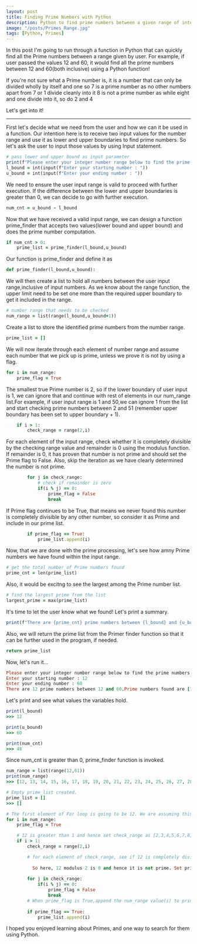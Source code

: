 ```yaml
---
layout: post
title: Finding Prime Numbers with Python
description: Python to find prime numbers between a given range of integer numbers
image: "/posts/Primes_Range.jpg"
tags: [Python, Primes]
---
```


In this post I'm going to run through a function in Python that can quickly find all the Prime numbers between a range given by user.  For example, if user passed the values 12 and 60, it would find all the prime numbers between 12 and 60(both inclusive) using a Python function!

If you're not sure what a Prime number is, it is a number that can only be divided wholly by itself and one so 7 is a prime number as no other numbers apart from 7 or 1 divide cleanly into it 8 is not a prime number as while eight and one divide into it, so do 2 and 4

Let's get into it!

---

First let's decide what we need from the user and how we can it be used in a function. Our intention here is to receive two input values for the number range and use it as lower and upper boundaries to find prime numbers. So let's ask the user to input those values by using Input statement. 

```ruby
# pass lower and upper bound as input parameter
print(f"Please enter your integer number range below to find the prime numbers in between.")
l_bound = int(input(f"Enter your starting number : "))
u_bound = int(input(f"Enter your ending number : "))
```
We need to ensure the user input range is valid to proceed with further execution. If the difference between the lower and upper boundaries is greater than 0, we can decide to go with further execution.

```ruby
num_cnt = u_bound - l_bound
```

Now that we have received a valid input range, we can design a function prime_finder that accepts two values(lower bound and upper bound) and does the prime number computation.

```ruby
if num_cnt > 0:
    prime_list = prime_finder(l_bound,u_bound)
```

Our function is prime_finder and define it as

```ruby
def prime_finder(l_bound,u_bound):
```

We will then create a list to hold all numbers between the user input range,inclusive of input numbers. As we know about the range function, the upper limit need to be set one more than the required upper boundary to get it included in the range.

```ruby
# number range that needs to be checked
num_range = list(range(l_bound,u_bound+1))
```
Create a list to store the identified prime numbers from the number range.

```ruby
prime_list = []
```
We will now iterate through each element of number range and assume each number that we pick up is prime, unless we prove it is not by using a flag.

```ruby
for i in num_range:
    prime_flag = True
```
        
The smallest true Prime number is 2, so if the lower boundary of user input is 1, we can ignore that and continue with rest of elements in our num_range list.For example, if user input range is 1 and 50,we can ignore 1 from the list and start checking prime numbers between 2 and 51 (remember upper boundary has been set to upper boundary + 1).

```ruby
    if i > 1: 
        check_range = range(2,i)
```
For each element of the input range, check whether it is completely divisible by the checking range value and remainder is 0 using the modulus function. If remainder is 0, it has proven that number is not prime and should set the Prime flag to False. Also, skip the iteration as we have clearly determined the number is not prime.

```ruby
        for j in check_range:
            # check if remainder is zero                    
            if(i % j) == 0:
                prime_flag = False
                break
```
If Prime flag continues to be True, that means we never found this number is completely divisible by any other number, so consider it as Prime and include in our prime list.

```ruby
        if prime_flag == True:
            prime_list.append(i)
```

Now, that we are done with the prime processing, let's see how amny Prime numbers we have found within the input range.

```ruby
# get the total number of Prime numbers found
prime_cnt = len(prime_list)
```
Also, it would be excitng to see the largest among the Prime number list.

```ruby
# find the largest prime from the list
largest_prime = max(prime_list)    
```
It's time to let the user know what we found! Let's print a summary.
```ruby
print(f"There are {prime_cnt} prime numbers between {l_bound} and {u_bound}.Prime numbers found are {prime_list}. The largest prime number found is {largest_prime}.")
```
Also, we will return the prime list from the Primer finder function so that it can be further used in the program, if needed.
```ruby
return prime_list
```


Now, let's run it...

```ruby
Please enter your integer number range below to find the prime numbers in between.
Enter your starting number : 12
Enter your ending number : 60
There are 12 prime numbers between 12 and 60.Prime numbers found are [13, 17, 19, 23, 29, 31, 37, 41, 43, 47, 53, 59]. The largest prime number found is 59.
```

Let's print and see what values the variables hold.
```ruby
print(l_bound)
>>> 12

print(u_bound)
>>> 60

print(num_cnt)
>>> 48
```
Since num_cnt is greater than 0, prime_finder function is invoked. 
```ruby
num_range = list(range(12,61))
print(num_range)
>>> [12, 13, 14, 15, 16, 17, 18, 19, 20, 21, 22, 23, 24, 25, 26, 27, 28, 29, 30, 31, 32, 33, 34, 35, 36, 37, 38, 39, 40, 41, 42, 43, 44, 45, 46, 47, 48, 49, 50, 51, 52, 53, 54, 55, 56, 58, 59, 60]
```
```ruby
# Empty prime_list created.
prime_list = []
>>> []
```
```ruby
# The first element of For loop is going to be 12. We are assuming this as Prime by setting the flag true unless it is proved otherwise.
for i in num_range:
    prime_flag = True

    # 12 is greater than 1 and hence set check_range as [2,3,4,5,6,7,8,9,10,11]
    if i > 1: 
        check_range = range(2,i)

        # for each element of check_range, see if 12 is completely divisible by that number. First check_range number is going to be 2.So we would be checking if 12 modulus 2 is zero. If so, consider 12 as non prime and set prime_flag to False.Else, continue finding modulus of 12 with 3,4,5 and so on upto 11 to see any of those gives remainder non-zero. 
            
          So here, 12 modulus 2 is 0 and hence it is not prime. Set prime_flag to False. Since we now know that 12 is not a prime, we do not want to continue looking modulus with other numbers and so break the iteration and conitunue with our next number from num_range which is 13.
        
        for j in check_range:
            if(i % j) == 0:
                prime_flag = False
                break
        # When prime_flag is True,append the num_range value(i) to prime_list. Here, 13 would be the first prime number to be added to the list.
        
        if prime_flag == True:
            prime_list.append(i)
```   
            
I hoped you enjoyed learning about Primes, and one way to search for them using Python.
